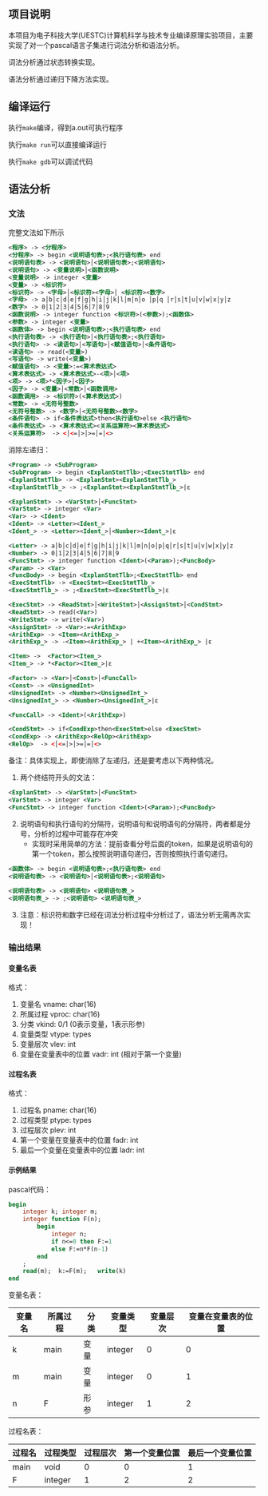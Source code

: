 ## 项目说明

本项目为电子科技大学(UESTC)计算机科学与技术专业编译原理实验项目，主要实现了对一个pascal语言子集进行词法分析和语法分析。

词法分析通过状态转换实现。

语法分析通过递归下降方法实现。

## 编译运行

执行`make`编译，得到a.out可执行程序

执行`make run`可以直接编译运行

执行`make gdb`可以调试代码

## 语法分析

### 文法

完整文法如下所示

```xml
<程序> -> <分程序>
<分程序> -> begin <说明语句表>;<执行语句表> end
<说明语句表> -> <说明语句>│<说明语句表>;<说明语句>
<说明语句> -> <变量说明>│<函数说明>
<变量说明> -> integer <变量>
<变量> -> <标识符>
<标识符> -> <字母>│<标识符><字母>│ <标识符><数字>
<字母> -> a│b│c│d│e│f│g│h│i│j│k│l│m│n│o │p│q │r│s│t│u│v│w│x│y│z
<数字> -> 0│1│2│3│4│5│6│7│8│9
<函数说明> -> integer function <标识符>(<参数>);<函数体>
<参数> -> integer <变量>
<函数体> -> begin <说明语句表>;<执行语句表> end
<执行语句表> -> <执行语句>│<执行语句表>;<执行语句>
<执行语句> -> <读语句>│<写语句>│<赋值语句>│<条件语句>
<读语句> -> read(<变量>)
<写语句> -> write(<变量>)
<赋值语句> -> <变量>:=<算术表达式>
<算术表达式> -> <算术表达式>-<项>│<项>
<项> -> <项>*<因子>│<因子>
<因子> -> <变量>│<常数>│<函数调用>
<函数调用> -> <标识符>(<算术表达式>)
<常数> -> <无符号整数>
<无符号整数> -> <数字>│<无符号整数><数字>
<条件语句> -> if<条件表达式>then<执行语句>else <执行语句>
<条件表达式> -> <算术表达式><关系运算符><算术表达式>
<关系运算符>  -> <│<=│>│>=│=│<>
```

消除左递归：

```xml
<Program> -> <SubProgram>
<SubProgram> -> begin <ExplanStmtTlb>;<ExecStmtTlb> end
<ExplanStmtTlb> -> <ExplanStmt><ExplanStmtTlb_>
<ExplanStmtTlb_> -> ;<ExplanStmt><ExplanStmtTlb_>|ε

<ExplanStmt> -> <VarStmt>│<FuncStmt>
<VarStmt> -> integer <Var>
<Var> -> <Ident>
<Ident> -> <Letter><Ident_>
<Ident_> -> <Letter><Ident_>│<Number><Ident_>|ε

<Letter> -> a│b│c│d│e│f│g│h│i│j│k│l│m│n│o│p│q│r│s│t│u│v│w│x│y│z
<Number> -> 0│1│2│3│4│5│6│7│8│9
<FuncStmt> -> integer function <Ident>(<Param>);<FuncBody>
<Param> -> <Var>
<FuncBody> -> begin <ExplanStmtTlb>;<ExecStmtTlb> end
<ExecStmtTlb> -> <ExecStmt><ExecStmtTlb_>
<ExecStmtTlb_> -> ;<ExecStmt><ExecStmtTlb_>|ε

<ExecStmt> -> <ReadStmt>│<WriteStmt>│<AssignStmt>│<CondStmt>
<ReadStmt> -> read(<Var>)
<WriteStmt> -> write(<Var>)
<AssignStmt> -> <Var>:=<ArithExp>
<ArithExp> -> <Item><ArithExp_>
<ArithExp_> -> -<Item><ArithExp_> | +<Item><ArithExp_> |ε

<Item> ->  <Factor><Item_>
<Item_> -> *<Factor><Item_>|ε

<Factor> -> <Var>│<Const>│<FuncCall>
<Const> -> <UnsignedInt>
<UnsignedInt> -> <Number><UnsignedInt_>
<UnsignedInt_> -> <Number><UnsignedInt_>|ε

<FuncCall> -> <Ident>(<ArithExp>)

<CondStmt> -> if<CondExp>then<ExecStmt>else <ExecStmt>
<CondExp> -> <ArithExp><RelOp><ArithExp>
<RelOp>  -> <│<=│>│>=│=│<>
```

备注：具体实现上，即使消除了左递归，还是要考虑以下两种情况。

1. 两个终结符开头的文法：

```xml
<ExplanStmt> -> <VarStmt>│<FuncStmt>
<VarStmt> -> integer <Var>
<FuncStmt> -> integer function <Ident>(<Param>);<FuncBody>
```

2. 说明语句和执行语句的分隔符，说明语句和说明语句的分隔符，两者都是分号，分析的过程中可能存在冲突
    * 实现时采用简单的方法：提前查看分号后面的token，如果是说明语句的第一个token，那么按照说明语句递归，否则按照执行语句递归。
```xml
<函数体> -> begin <说明语句表>;<执行语句表> end
<说明语句表> -> <说明语句>│<说明语句表>;<说明语句>
    
<说明语句表> -> <说明语句> <说明语句表_>
<说明语句表_> -> ;<说明语句> <说明语句表_>
```

3. 注意：标识符和数字已经在词法分析过程中分析过了，语法分析无需再次实现！

### 输出结果

#### 变量名表

格式：
1. 变量名 vname: char(16)
2. 所属过程 vproc: char(16)
3. 分类 vkind: 0/1 (0表示变量，1表示形参)
4. 变量类型 vtype: types
5. 变量层次 vlev: int
6. 变量在变量表中的位置 vadr: int (相对于第一个变量)

#### 过程名表

格式：
1. 过程名 pname: char(16)
2. 过程类型 ptype: types
3. 过程层次 plev: int
4. 第一个变量在变量表中的位置 fadr: int
5. 最后一个变量在变量表中的位置 ladr: int

#### 示例结果

pascal代码：

```pascal
begin
	integer k; integer m; 
	integer function F(n);
    	begin
            integer n;
            if n<=0 then F:=1
            else F:=n*F(n-1)
        end
	;
	read(m);  k:=F(m);   write(k)
end
```

变量名表：

| 变量名 | 所属过程 | 分类 | 变量类型 | 变量层次 | 变量在变量表的位置 |
| ------ | -------- | ---- | -------- | -------- | ------------------ |
| k      | main     | 变量 | integer  | 0        | 0                  |
| m      | main     | 变量 | integer  | 0        | 1                  |
| n      | F        | 形参 | integer  | 1        | 2                  |

过程名表：

| 过程名 | 过程类型 | 过程层次 | 第一个变量位置 | 最后一个变量位置 |
| ------ | -------- | -------- | -------------- | ---------------- |
| main   | void     | 0        | 0              | 1                |
| F      | integer  | 1        | 2              | 2                |